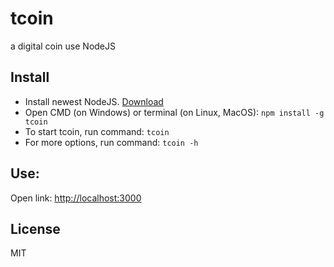# tcoin
a digital coin use NodeJS
## Install
  * Install newest NodeJS. [Download](https://nodejs.org)
  * Open CMD (on Windows) or terminal (on Linux, MacOS):
  `npm install -g tcoin`
  * To start tcoin, run command:
  `tcoin`
  * For more options, run command:
  `tcoin -h`
## Use:
  Open link: [http://localhost:3000](http://localhost:3000)
## License
MIT
